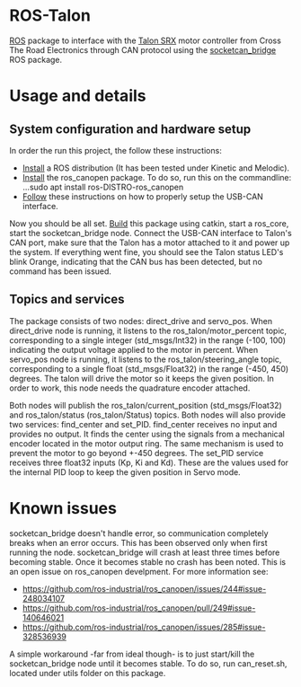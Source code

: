 # ROS-Talon

[ROS](http://www.ros.org/) package to interface with the [Talon SRX](http://www.ctr-electronics.com/talon-srx.html) motor controller from Cross The Road Electronics through CAN protocol using the [socketcan_bridge](http://wiki.ros.org/socketcan_bridge) ROS package.

# Usage and details

## System configuration and hardware setup

In order the run this project, the follow these instructions:

* [Install](http://www.ros.org/install/) a ROS distribution (It has been tested under Kinetic and Melodic).
* [Install](http://wiki.ros.org/ros_canopen?distro=melodic) the ros_canopen package. To do so, run this on the commandline:
...sudo apt install ros-DISTRO-ros_canopen
* [Follow](http://wiki.ros.org/socketcan_interface) these instructions on how to properly setup the USB-CAN interface.

Now you should be all set. [Build](http://wiki.ros.org/ROS/Tutorials/BuildingPackages) this package using catkin, start a ros_core, start the socketcan_bridge node. Connect the USB-CAN interface to Talon's CAN port, make sure that the Talon has a motor attached to it and power up the system. If everything went fine, you should see the Talon status LED's blink Orange, indicating that the CAN bus has been detected, but no command has been issued.

## Topics and services

The package consists of two nodes: direct_drive and servo_pos. When direct_drive node is running, it listens to the ros_talon/motor_percent topic, corresponding to a single integer (std_msgs/Int32) in the range (-100, 100) indicating the output voltage applied to the motor in percent. When servo_pos node is running, it listens to the ros_talon/steering_angle topic, corresponding to a single float (std_msgs/Float32) in the range (-450, 450) degrees. The talon will drive the motor so it keeps the given position. In order to work, this node needs the quadrature encoder attached.

Both nodes will publish the ros_talon/current_position (std_msgs/Float32) and ros_talon/status (ros_talon/Status) topics. Both nodes will also provide two services: find_center and set_PID. find_center receives no input and provides no output. It finds the center using the signals from a mechanical encoder located in the motor output ring. The same mechanism is used to prevent the motor to go beyond +-450 degrees. The set_PID service receives three float32 inputs (Kp, Ki and Kd). These are the values used for the internal PID loop to keep the given position in Servo mode.

# Known issues

socketcan_bridge doesn't handle error, so communication completely breaks when an error occurs. This has been observed only when first running the node. socketcan_bridge will crash at least three times before becoming stable. Once it becomes stable no crash has been noted. This is an open issue on ros_canopen develpment. For more information see:

* https://github.com/ros-industrial/ros_canopen/issues/244#issue-248034107
* https://github.com/ros-industrial/ros_canopen/pull/249#issue-140646021
* https://github.com/ros-industrial/ros_canopen/issues/285#issue-328536939

A simple workaround -far from ideal though- is to just start/kill the socketcan_bridge node until it becomes stable. To do so, run can_reset.sh, located under utils folder on this package.
